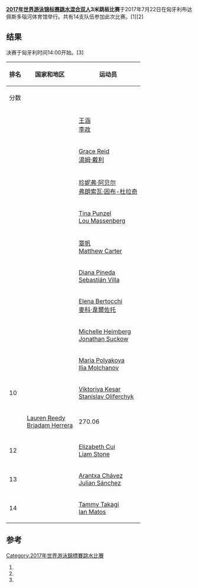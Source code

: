 **[2017年世界游泳锦标赛](https://zh.wikipedia.org/wiki/2017年世界游泳锦标赛 "wikilink")[跳水混合双人](https://zh.wikipedia.org/wiki/2017年世界游泳锦标赛跳水比赛 "wikilink")3米跳板比赛**于2017年7月22日在匈牙利布达佩斯多瑙河体育馆举行。共有14支队伍参加此次比赛。\[1\]\[2\]

## 结果

决赛于匈牙利时间14:00开始。\[3\]

<table>
<thead>
<tr class="header">
<th><p>排名</p></th>
<th><p>国家和地区</p></th>
<th><p>运动员</p></th>
</tr>
</thead>
<tbody>
<tr class="odd">
<td><p>分数</p></td>
<td></td>
<td></td>
</tr>
<tr class="even">
<td></td>
<td></td>
<td><p><a href="../Page/王涵.md" title="wikilink">王涵</a><br />
<a href="https://zh.wikipedia.org/wiki/李政_(跳水运动员)" title="wikilink">李政</a></p></td>
</tr>
<tr class="odd">
<td></td>
<td></td>
<td><p><a href="https://zh.wikipedia.org/wiki/Grace_Reid" title="wikilink">Grace Reid</a><br />
<a href="../Page/湯姆·戴利.md" title="wikilink">湯姆·戴利</a></p></td>
</tr>
<tr class="even">
<td></td>
<td></td>
<td><p><a href="../Page/珍妮弗·阿贝尔.md" title="wikilink">珍妮弗·阿贝尔</a><br />
<a href="https://zh.wikipedia.org/wiki/弗朗索瓦·因布-杜拉奇" title="wikilink">弗朗索瓦·因布-杜拉奇</a></p></td>
</tr>
<tr class="odd">
<td></td>
<td></td>
<td><p><a href="https://zh.wikipedia.org/wiki/Tina_Punzel" title="wikilink">Tina Punzel</a><br />
<a href="https://zh.wikipedia.org/wiki/Lou_Massenberg" title="wikilink">Lou Massenberg</a></p></td>
</tr>
<tr class="even">
<td></td>
<td></td>
<td><p><a href="../Page/覃帆.md" title="wikilink">覃帆</a><br />
<a href="https://zh.wikipedia.org/wiki/Matthew_Carter_(diver)" title="wikilink">Matthew Carter</a></p></td>
</tr>
<tr class="odd">
<td></td>
<td></td>
<td><p><a href="https://zh.wikipedia.org/wiki/Diana_Pineda" title="wikilink">Diana Pineda</a><br />
<a href="https://zh.wikipedia.org/wiki/Sebastián_Villa" title="wikilink">Sebastián Villa</a></p></td>
</tr>
<tr class="even">
<td></td>
<td></td>
<td><p><a href="https://zh.wikipedia.org/wiki/Elena_Bertocchi" title="wikilink">Elena Bertocchi</a><br />
<a href="../Page/麥科·韋爾佐托.md" title="wikilink">麥科·韋爾佐托</a></p></td>
</tr>
<tr class="odd">
<td></td>
<td></td>
<td><p><a href="https://zh.wikipedia.org/wiki/Michelle_Heimberg" title="wikilink">Michelle Heimberg</a><br />
<a href="https://zh.wikipedia.org/wiki/Jonathan_Suckow" title="wikilink">Jonathan Suckow</a></p></td>
</tr>
<tr class="even">
<td></td>
<td></td>
<td><p><a href="https://zh.wikipedia.org/wiki/Maria_Polyakova" title="wikilink">Maria Polyakova</a><br />
<a href="https://zh.wikipedia.org/wiki/Ilia_Molchanov" title="wikilink">Ilia Molchanov</a></p></td>
</tr>
<tr class="odd">
<td><p>10</p></td>
<td></td>
<td><p><a href="https://zh.wikipedia.org/wiki/Viktoriya_Kesar" title="wikilink">Viktoriya Kesar</a><br />
<a href="https://zh.wikipedia.org/wiki/Stanislav_Oliferchyk" title="wikilink">Stanislav Oliferchyk</a></p></td>
</tr>
<tr class="even">
<td></td>
<td><p><a href="https://zh.wikipedia.org/wiki/Lauren_Reedy" title="wikilink">Lauren Reedy</a><br />
<a href="https://zh.wikipedia.org/wiki/Briadam_Herrera" title="wikilink">Briadam Herrera</a></p></td>
<td><p>270.06</p></td>
</tr>
<tr class="odd">
<td><p>12</p></td>
<td></td>
<td><p><a href="https://zh.wikipedia.org/wiki/Elizabeth_Cui" title="wikilink">Elizabeth Cui</a><br />
<a href="https://zh.wikipedia.org/wiki/Liam_Stone" title="wikilink">Liam Stone</a></p></td>
</tr>
<tr class="even">
<td><p>13</p></td>
<td></td>
<td><p><a href="https://zh.wikipedia.org/wiki/Arantxa_Chávez" title="wikilink">Arantxa Chávez</a><br />
<a href="https://zh.wikipedia.org/wiki/Julián_Sánchez_(diver)" title="wikilink">Julian Sánchez</a></p></td>
</tr>
<tr class="odd">
<td><p>14</p></td>
<td></td>
<td><p><a href="https://zh.wikipedia.org/wiki/Tammy_Takagi" title="wikilink">Tammy Takagi</a><br />
<a href="https://zh.wikipedia.org/wiki/Ian_Matos" title="wikilink">Ian Matos</a></p></td>
</tr>
</tbody>
</table>

## 参考

[Category:2017年世界游泳錦標賽跳水比賽](https://zh.wikipedia.org/wiki/Category:2017年世界游泳錦標賽跳水比賽 "wikilink")

1.
2.
3.
